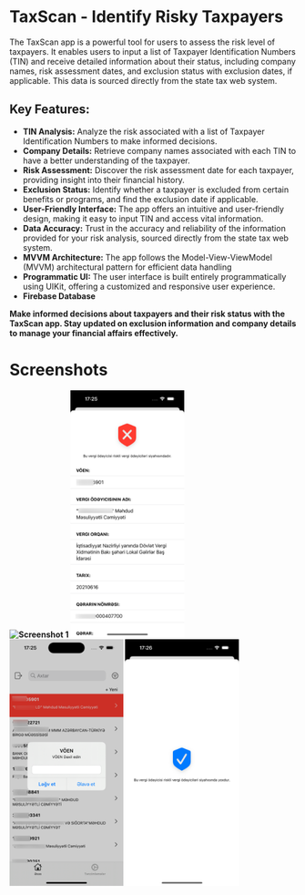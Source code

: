 <h1>TaxScan - Identify Risky Taxpayers</h1>

<p>The TaxScan app is a powerful tool for users to assess the risk level of taxpayers. It enables users to input a list of Taxpayer Identification Numbers (TIN) and receive detailed information about their status, including company names, risk assessment dates, and exclusion status with exclusion dates, if applicable. This data is sourced directly from the state tax web system.</p>

<h2>Key Features:</h2>

<ul>
  <li><strong>TIN Analysis:</strong> Analyze the risk associated with a list of Taxpayer Identification Numbers to make informed decisions.</li>
  <li><strong>Company Details:</strong> Retrieve company names associated with each TIN to have a better understanding of the taxpayer.</li>
  <li><strong>Risk Assessment:</strong> Discover the risk assessment date for each taxpayer, providing insight into their financial history.</li>
  <li><strong>Exclusion Status:</strong> Identify whether a taxpayer is excluded from certain benefits or programs, and find the exclusion date if applicable.</li>
  <li><strong>User-Friendly Interface:</strong> The app offers an intuitive and user-friendly design, making it easy to input TIN and access vital information.</li>
  <li><strong>Data Accuracy:</strong> Trust in the accuracy and reliability of the information provided for your risk analysis, sourced directly from the state tax web system.</li>
  <li><strong>MVVM Architecture:</strong> The app follows the Model-View-ViewModel (MVVM) architectural pattern for efficient data handling</li>
  <li><strong>Programmatic UI:</strong> The user interface is built entirely programmatically using UIKit, offering a customized and responsive user experience.</li>
  <li><strong>Firebase Database</li>
</ul>

<p>Make informed decisions about taxpayers and their risk status with the TaxScan app. Stay updated on exclusion information and company details to manage your financial affairs effectively.</p>

<h1>Screenshots</h1>

<!-- Replace the image URLs with your actual screenshot URLs -->
<img src="https://github.com/gadirly/TaxScan/blob/2de6b86d316271d149de9d63a31f658a6fddfe5b/Screenshots/Simulator%20Screenshot%20-%20iPhone%2014%20Pro%20-%202023-10-24%20at%2017.25.26-2.png](https://github.com/gadirly/TaxScan/blob/09b2e3812ba82b0a6e25c9c010a1696881aecf7b/Screenshots/Simulator%20Screenshot%20-%20iPhone%2014%20Pro%20-%202023-10-24%20at%2017.25.26-2-2.png)" alt="Screenshot 1" width="200"/> <img src="https://github.com/gadirly/TaxScan/blob/2de6b86d316271d149de9d63a31f658a6fddfe5b/Screenshots/Simulator%20Screenshot%20-%20iPhone%2014%20Pro%20-%202023-10-24%20at%2017.25.37.png" alt="Screenshot 2" width="200"/> <img src="https://github.com/gadirly/TaxScan/blob/2de6b86d316271d149de9d63a31f658a6fddfe5b/Screenshots/Simulator%20Screenshot%20-%20iPhone%2014%20Pro%20-%202023-10-24%20at%2017.25.47.png" alt="Screenshot 3" width="200"/> <img src="https://github.com/gadirly/TaxScan/blob/2de6b86d316271d149de9d63a31f658a6fddfe5b/Screenshots/Simulator%20Screenshot%20-%20iPhone%2014%20Pro%20-%202023-10-24%20at%2017.26.12.png" alt="Screenshot 4" width="200"/>
